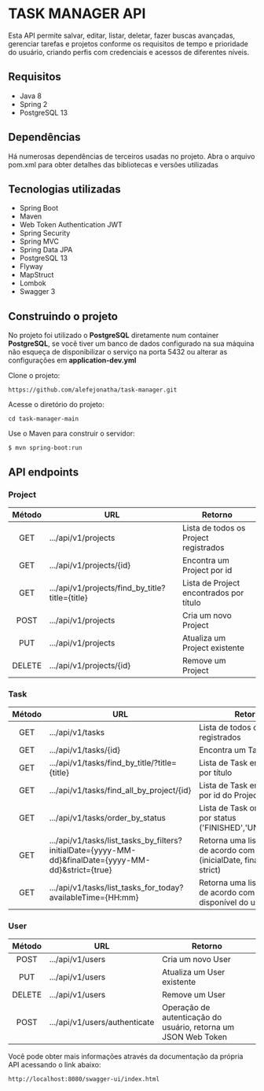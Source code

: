 # TASK MANAGER API
Esta API permite salvar, editar, listar, deletar, fazer buscas avançadas, gerenciar tarefas e projetos conforme os requisitos de tempo e prioridade do usuário, criando perfis com credenciais e acessos de diferentes níveis.

## Requisitos
* Java 8
* Spring 2
* PostgreSQL 13

## Dependências
Há numerosas dependências de terceiros usadas no projeto. Abra o arquivo pom.xml para obter detalhes das bibliotecas e versões utilizadas

## Tecnologias utilizadas
* Spring Boot
* Maven
* Web Token Authentication JWT
* Spring Security
* Spring MVC
* Spring Data JPA
* PostgreSQL 13
* Flyway
* MapStruct
* Lombok
* Swagger 3

## Construindo o projeto
No projeto foi utilizado o **PostgreSQL** diretamente num container **PostgreSQL**, se você tiver um banco de dados configurado na sua máquina não esqueça de disponibilizar o serviço na porta 5432 ou alterar as configurações em **application-dev.yml**

Clone o projeto: 
```
https://github.com/alefejonatha/task-manager.git
```

Acesse o diretório do projeto:
```
cd task-manager-main 
```

Use o Maven para construir o servidor:
```
$ mvn spring-boot:run
```
## API endpoints

### Project
Método | URL | Retorno
:---: | --- | ---
GET | .../api/v1/projects | Lista de todos os Project registrados
GET | .../api/v1/projects/{id} | Encontra um Project por id
GET | .../api/v1/projects/find_by_title?title={title} | Lista de Project encontrados por título
POST | .../api/v1/projects | Cria um novo Project
PUT | .../api/v1/projects | Atualiza um Project existente
DELETE | .../api/v1/projects/{id} | Remove um Project

### Task
Método | URL | Retorno
:---: | --- | ---
GET | .../api/v1/tasks | Lista de todos os Task registrados
GET | .../api/v1/tasks/{id} | Encontra um Task por id
GET | .../api/v1/tasks/find_by_title/?title={title} | Lista de Task encontrados por título
GET | .../api/v1/tasks/find_all_by_project/{id} | Lista de Task encontrados por id do Project
GET | .../api/v1/tasks/order_by_status | Lista de Task ordenadas por status ('FINISHED','UNFINISHED')
GET | .../api/v1/tasks/list_tasks_by_filters?initialDate={yyyy-MM-dd}&finalDate={yyyy-MM-dd}&strict={true} | Retorna uma lista de Task de acordo com os filtros (inicialDate, finalDate, strict)
GET | .../api/v1/tasks/list_tasks_for_today?availableTime={HH:mm} | Retorna uma lista de Task de acordo com o tempo disponível do usuário

### User
Método | URL | Retorno
:---: | --- | ---
POST | .../api/v1/users | Cria um novo User
PUT | .../api/v1/users | Atualiza um User existente
DELETE | .../api/v1/users | Remove um User
POST | .../api/v1/users/authenticate | Operação de autenticação do usuário, retorna um JSON Web Token

Você pode obter mais informações através da documentação da própria API acessando o link abaixo:
```
http://localhost:8080/swagger-ui/index.html
```